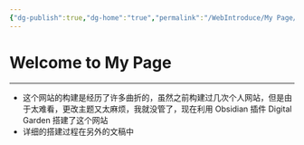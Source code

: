 ```yaml
---
{"dg-publish":true,"dg-home":"true","permalink":"/WebIntroduce/My Page/","tags":["gardenEntry"],"dgPassFrontmatter":true}
---
```


# Welcome to My Page
---
- 这个网站的构建是经历了许多曲折的，虽然之前构建过几次个人网站，但是由于太难看，更改主题又太麻烦，我就没管了，现在利用 Obsidian 插件 Digital Garden 搭建了这个网站
- 详细的搭建过程在另外的文稿中